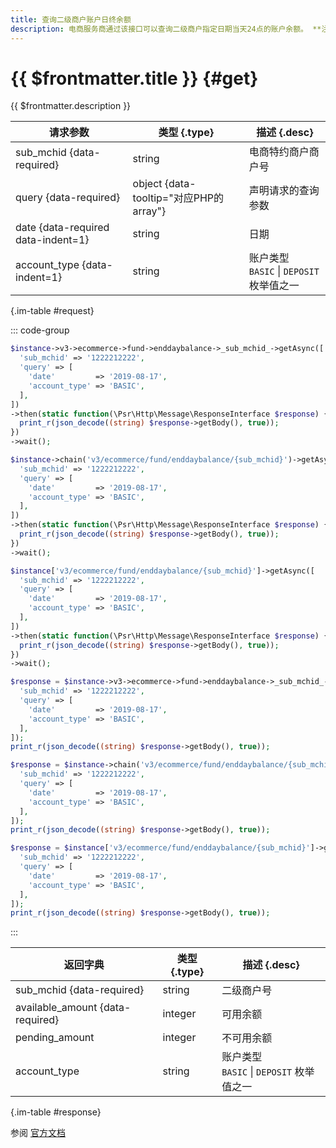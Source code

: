 ```yaml
---
title: 查询二级商户账户日终余额
description: 电商服务商通过该接口可以查询二级商户指定日期当天24点的账户余额。 **注意：**• 可查询90天内的日终余额。• 当日日终余额在次日生成，建议商户在上午 10 点以后查询。
---
```


# {{ $frontmatter.title }} {#get}

{{ $frontmatter.description }}

| 请求参数 | 类型 {.type} | 描述 {.desc}
| --- | --- | ---
| sub_mchid {data-required} | string | 电商特约商户商户号
| query {data-required} | object {data-tooltip="对应PHP的array"} | 声明请求的查询参数
| date {data-required data-indent=1} | string | 日期
| account_type {data-indent=1} | string | 账户类型<br/>`BASIC` \| `DEPOSIT` 枚举值之一

{.im-table #request}

::: code-group

```php [异步纯链式]
$instance->v3->ecommerce->fund->enddaybalance->_sub_mchid_->getAsync([
  'sub_mchid' => '1222212222',
  'query' => [
    'date'         => '2019-08-17',
    'account_type' => 'BASIC',
  ],
])
->then(static function(\Psr\Http\Message\ResponseInterface $response) {
  print_r(json_decode((string) $response->getBody(), true));
})
->wait();
```

```php [异步声明式]
$instance->chain('v3/ecommerce/fund/enddaybalance/{sub_mchid}')->getAsync([
  'sub_mchid' => '1222212222',
  'query' => [
    'date'         => '2019-08-17',
    'account_type' => 'BASIC',
  ],
])
->then(static function(\Psr\Http\Message\ResponseInterface $response) {
  print_r(json_decode((string) $response->getBody(), true));
})
->wait();
```

```php [异步属性式]
$instance['v3/ecommerce/fund/enddaybalance/{sub_mchid}']->getAsync([
  'sub_mchid' => '1222212222',
  'query' => [
    'date'         => '2019-08-17',
    'account_type' => 'BASIC',
  ],
])
->then(static function(\Psr\Http\Message\ResponseInterface $response) {
  print_r(json_decode((string) $response->getBody(), true));
})
->wait();
```

```php [同步纯链式]
$response = $instance->v3->ecommerce->fund->enddaybalance->_sub_mchid_->get([
  'sub_mchid' => '1222212222',
  'query' => [
    'date'         => '2019-08-17',
    'account_type' => 'BASIC',
  ],
]);
print_r(json_decode((string) $response->getBody(), true));
```

```php [同步声明式]
$response = $instance->chain('v3/ecommerce/fund/enddaybalance/{sub_mchid}')->get([
  'sub_mchid' => '1222212222',
  'query' => [
    'date'         => '2019-08-17',
    'account_type' => 'BASIC',
  ],
]);
print_r(json_decode((string) $response->getBody(), true));
```

```php [同步属性式]
$response = $instance['v3/ecommerce/fund/enddaybalance/{sub_mchid}']->get([
  'sub_mchid' => '1222212222',
  'query' => [
    'date'         => '2019-08-17',
    'account_type' => 'BASIC',
  ],
]);
print_r(json_decode((string) $response->getBody(), true));
```

:::

| 返回字典 | 类型 {.type} | 描述 {.desc}
| --- | --- | ---
| sub_mchid {data-required} | string | 二级商户号
| available_amount {data-required} | integer | 可用余额
| pending_amount | integer | 不可用余额
| account_type | string | 账户类型<br/>`BASIC` \| `DEPOSIT` 枚举值之一

{.im-table #response}

参阅 [官方文档](https://pay.weixin.qq.com/doc/v3/partner/4012476693)
